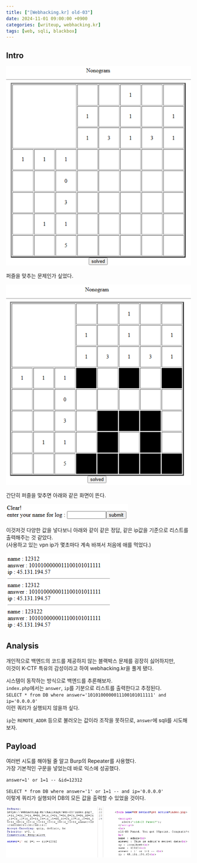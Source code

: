 ```yaml
---
title: ["[Webhacking.kr] old-03"]
date: 2024-11-01 09:00:00 +0900
categories: [writeup, webhacking.kr]
tags: [web, sqli, blackbox]
---
```

## Intro
![문제 설명](assets/img/writeup/webhacking.kr/old-03/recon.png)  

퍼즐을 맞추는 문제인가 싶었다.  

![문제 설명2](assets/img/writeup/webhacking.kr/old-03/recon2.png)

간단히 퍼즐을 맞추면 아래와 같은 화면이 뜬다.

![문제 설명3](assets/img/writeup/webhacking.kr/old-03/recon3.png)

이것저것 다양한 값을 넣다보니 아래와 같이 같은 정답, 같은 ip값을 기준으로 리스트를 출력해주는 것 같았다.  
(사용하고 있는 vpn ip가 몇초마다 계속 바껴서 처음에 애를 먹었다.)  

![문제 설명4](assets/img/writeup/webhacking.kr/old-03/recon4.png)


## Analysis

개인적으로 백엔드의 코드를 제공하지 않는 블랙박스 문제를 굉장히 싫어하지만,  
이것이 K-CTF 특유의 감성이라고 하여 webhacking.kr을 풀게 됐다.  

시스템이 동작하는 방식으로 백엔드를 추론해보자.  
`index.php`에서는 `answer`, `ip`를 기분으로 리스트를 출력한다고 추정된다.  
`SELECT * from DB where answer='1010100000011100101011111' and ip='0.0.0.0'`  
이런 쿼리가 실행되지 않을까 싶다.  

`ip`는 `REMOTE_ADDR` 등으로 불러오는 값이라 조작을 못하므로, `answer`에 sqli를 시도해보자.  


## Payload

여러번 시도를 해야될 줄 알고 Burp의 Repeater를 사용했다.  
가장 기본적인 구문을 넣었는데 바로 익스에 성공했다.  

```
answer=1' or 1=1 -- &id=12312
```

`SELECT * from DB where answer='1' or 1=1 -- and ip='0.0.0.0'`  
이렇게 쿼리가 실행되어 DB의 모든 값을 출력할 수 있었을 것이다.  

![페이로드](assets/img/writeup/webhacking.kr/old-03/payload.png)